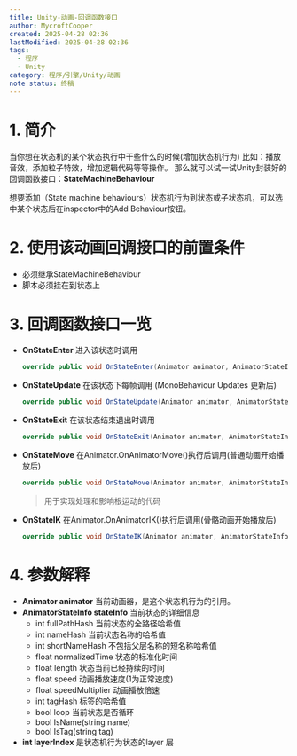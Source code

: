 ```yaml
---
title: Unity-动画-回调函数接口
author: MycroftCooper
created: 2025-04-28 02:36
lastModified: 2025-04-28 02:36
tags:
  - 程序
  - Unity
category: 程序/引擎/Unity/动画
note status: 终稿
---
```



# 1. 简介

当你想在状态机的某个状态执行中干些什么的时候(增加状态机行为)
比如：播放音效，添加粒子特效，增加逻辑代码等等操作。
那么就可以试一试Unity封装好的回调函数接口：**StateMachineBehaviour**

想要添加（State machine behaviours）状态机行为到状态或子状态机，可以选中某个状态后在inspector中的Add Behaviour按钮。

# 2. 使用该动画回调接口的前置条件

- 必须继承StateMachineBehaviour
- 脚本必须挂在到状态上

# 3. 回调函数接口一览

- **OnStateEnter**
  进入该状态时调用

  ```c#
  override public void OnStateEnter(Animator animator, AnimatorStateInfo stateInfo, int layerIndex){}
  ```

- **OnStateUpdate**
  在该状态下每帧调用
  (MonoBehaviour Updates 更新后)

  ```c#
  override public void OnStateUpdate(Animator animator, AnimatorStateInfo stateInfo, int layerIndex){}
  ```

- **OnStateExit**
  在该状态结束退出时调用

  ```c#
  override public void OnStateExit(Animator animator, AnimatorStateInfo stateInfo, int layerIndex){}
  ```

- **OnStateMove**
  在Animator.OnAnimatorMove()执行后调用(普通动画开始播放后)

  ```c#
  override public void OnStateMove(Animator animator, AnimatorStateInfo stateInfo, int layerIndex){}
  ```

  > 用于实现处理和影响根运动的代码

- **OnStateIK**
  在Animator.OnAnimatorIK()执行后调用(骨骼动画开始播放后)

  ```c#
  override public void OnStateIK(Animator animator, AnimatorStateInfo stateInfo, int layerIndex){}
  ```

# 4. 参数解释

- **Animator animator**
  当前动画器，是这个状态机行为的引用。
- **AnimatorStateInfo stateInfo**
  当前状态的详细信息
  - int fullPathHash
    当前状态的全路径哈希值
  - int nameHash
    当前状态名称的哈希值
  - int shortNameHash
    不包括父层名称的短名称哈希值
  - float normalizedTime
    状态的标准化时间
  - float length
    状态当前已经持续的时间
  - float speed
    动画播放速度(1为正常速度)
  - float speedMultiplier
    动画播放倍速
  - int tagHash
    标签的哈希值
  - bool loop
    当前状态是否循环
  - bool IsName(string name)
  - bool IsTag(string tag)
- **int layerIndex**
  是状态机行为状态的layer 层
